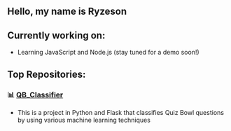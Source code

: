 ## Hello, my name is Ryzeson

## Currently working on:
- Learning JavaScript and Node.js (stay tuned for a demo soon!)

## Top Repositories:
### 📊 [QB_Classifier](https://github.com/Ryzeson/QB_Classifier)
- This is a project in Python and Flask that classifies Quiz Bowl questions by using various machine learning techniques
